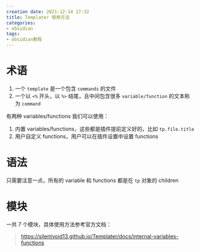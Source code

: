 ```yaml
---
creation date: 2021-12-14 17:32
title: Templater 使用方法
categories:
- obsidian
tags:
- obsidian教程
---
```


# 术语

1. 一个 `template` 是一个包含 `commands` 的文件
2. 一个以 `<%` 开头，以 `%>` 结尾，且中间包含很多 `variable/function` 的文本称为 `command`

有两种 variables/functions 我们可以使用：
1. 内置 variables/functions，这些都是插件提前定义好的，比如 `tp.file.title`
2. 用户自定义 functions，用户可以在插件设置中设置 functions

# 语法
只需要注意一点，所有的 variable 和 functions 都是在 `tp` 对象的 children

# 模块

一共 7 个模块，具体使用方法参考官方文档：
> https://silentvoid13.github.io/Templater/docs/internal-variables-functions


